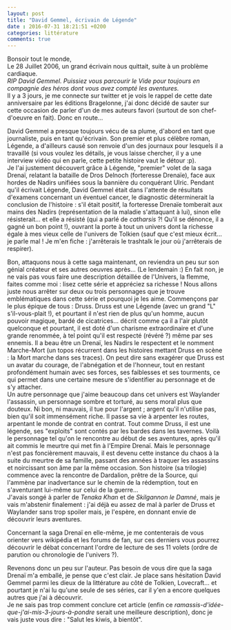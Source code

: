 ```yaml
---
layout: post
title: "David Gemmel, écrivain de Légende"
date : 2016-07-31 18:21:51 +0200
categories: littérature
comments: true
---
```


Bonsoir tout le monde,  
Le 28 Juillet 2006, un grand écrivain nous quittait, suite à un problème cardiaque.  
_RIP David Gemmel. Puissiez vous parcourir le Vide pour toujours en compagnie des héros dont vous avez compté les aventures._  
Il y a 3 jours, je me connecte sur twitter et je vois le rappel de cette date anniversaire par les éditions Bragelonne, j'ai donc décidé de sauter sur cette occasion de parler d'un de mes auteurs favori (surtout de son chef-d'oeuvre en fait). Donc en route...

David Gemmel a presque toujours vécu de sa plume, d'abord en tant que journaliste, puis en tant qu'écrivain. Son premier et plus célèbre roman, Légende, a d'ailleurs causé son renvoie d'un des journaux pour lesquels il a travaillé (si vous voulez les détails, je vous laisse chercher, il y a une interview vidéo qui en parle, cette petite histoire vaut le détour :p).  
Je l'ai justement découvert grâce à Légende, "premier" volet de la saga Drenaï, relatant la bataille de Dros Delnoch (forteresse Drenaïe), face aux hordes de Nadirs unifiées sous la bannière du conquérant Ulric. Pendant qu'il écrivait Légende, David Gemmel était dans l'attente de résultats d'examens concernant un éventuel cancer, le diagnostic déterminerait la conclusion de l'histoire : s'il était positif, la forteresse Drenaïe tomberait aux mains des Nadirs (représentation de la maladie s'attaquant à lui), sinon elle résisterait... et elle a résisté (qui a parlé de _catharsis_ ?! Qu'il se dénonce, il a gagné un bon point !), ouvrant la porte à tout un univers dont la richesse égale à mes vieux celle de l'univers de Tolkien (sauf que c'est mieux écrit... je parle mal ! Je m'en fiche : j'arrêterais le trashtalk le jour où j'arrêterais de respirer).

Bon, attaquons nous à cette saga maintenant, on reviendra un peu sur son génial créateur et ses autres oeuvres après... (Le lendemain :) En fait non, je ne vais pas vous faire une description détaillée de l'Univers, la flemme, faites comme moi : lisez cette série et appréciez sa richesse ! Nous allons juste nous arrêter sur deux ou trois personnages que je trouve emblématiques dans cette série et pourquoi je les aime. 
Commençons par le plus épique de tous : Druss. Druss est une Légende (avec un grand "L" s'il-vous-plait !), et pourtant il n'est rien de plus qu'un homme, aucun pouvoir magique, bardé de cicatrices... décrit comme ça il a l'air plutôt quelconque et pourtant, il est doté d'un charisme extraordinaire et d'une grande renommée, à tel point qu'il est respecté (révéré ?) même par ses ennemis. Il a beau être un Drenaï, les Nadirs le respectent et le nomment Marche-Mort (un topos récurrent dans les histoires mettant Druss en scène : la Mort marche dans ses traces). On peut dire sans exagérer que Druss est un avatar du courage, de l'abnégation et de l'honneur, tout en restant profondément humain avec ses forces, ses faiblesses et ses tourments, ce qui permet dans une certaine mesure de s'identifier au personnage et de s'y attacher.  
Un autre personnage que j'aime beaucoup dans cet univers est Waylander l'assassin, un personnage sombre et torturé, au sens moral plus que douteux. Ni bon, ni mauvais, il tue pour l'argent ; argent qu'il n'utilise pas, bien qu'il soit immensément riche. Il passe sa vie à arpenter les routes, arpentant le monde de contrat en contrat. Tout comme Druss, il est une légende, ses "exploits" sont contés par les bardes dans les tavernes. Voilà le personnage tel qu'on le rencontre au début de ses aventures, après qu'il ait commis le meurtre qui met fin à l'Empire Drenaï. Mais le personnage n'est pas foncièrement mauvais, il est devenu cette instance du chaos à la suite du meurtre de sa famille, passant des années à traquer les assassins et noircissant son âme par la même occasion. Son histoire (sa trilogie) commence avec la rencontre de Dardalion, prêtre de la Source, qui l'ammène par inadvertance sur le chemin de la rédemption, tout en s'aventurant lui-même sur celui de la guerre...  
J'avais songé à parler de _Tenaka Khan_ et de _Skilgannon le Damné_, mais je vais m'abstenir finalement : j'ai déjà eu assez de mal à parler de Druss et Waylander sans trop spoiler mais, je l'espère, en donnant envie de découvrir leurs aventures.

Concernant la saga Drenaï en elle-même, je me contenterais de vous orienter vers wikipédia et les forums de fan, sur ces derniers vous pourrez découvrir le débat concernant l'ordre de lecture de ses 11 volets (ordre de parution ou chronologie de l'univers ?).

Revenons donc un peu sur l'auteur. Pas besoin de vous dire que la saga Drenaï m'a emballé, je pense que c'est clair. Je place sans hésitation David Gemmel parmi les dieux de la littérature au côté de Tolkien, Lovecraft... et pourtant je n'ai lu qu'une seule de ses séries, car il y'en a encore quelques autres que j'ai à découvrir.  
Je ne sais pas trop comment conclure cet article (enfin ce _ramassis-d'idée-que-j'ai-mis-3-jours-à-pondre_ serait une meilleure description), donc je vais juste vous dire : "Salut les kiwis, à bientôt".